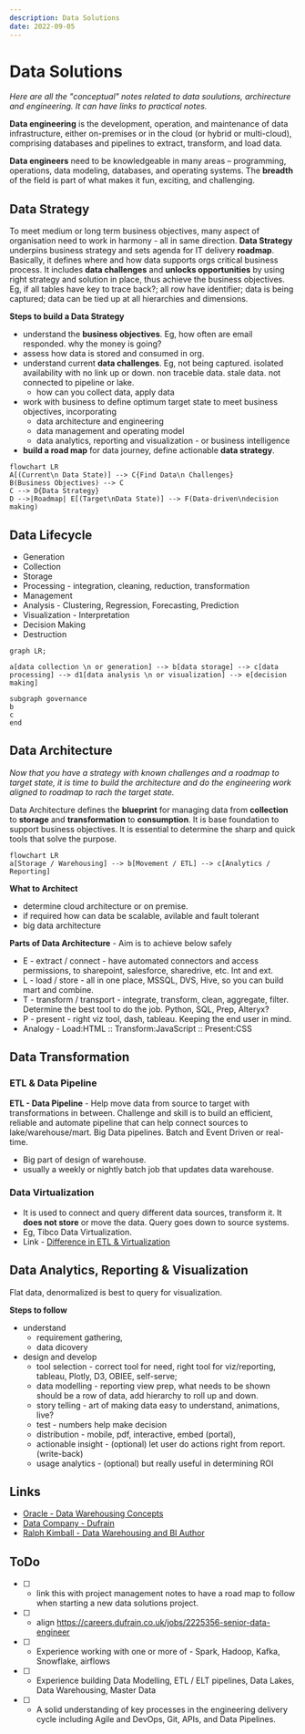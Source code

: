 ```yaml
---
description: Data Solutions
date: 2022-09-05
---
```


# Data Solutions

_Here are all the "conceptual" notes related to data soulutions, archirecture and engineering. It can have links to practical notes._

**Data engineering** is the development, operation, and maintenance of data infrastructure, either on-premises or in the cloud (or hybrid or multi-cloud), comprising databases and pipelines to extract, transform, and load data.

**Data engineers** need to be knowledgeable in many areas – programming, operations, data modeling, databases, and operating systems. The **breadth** of the field is part of what makes it fun, exciting, and challenging.

## Data Strategy

To meet medium or long term business objectives, many aspect of organisation need to work in harmony - all in same direction. **Data Strategy** underpins business strategy and sets agenda for IT delivery **roadmap**. Basically, it defines where and how data supports orgs critical business process. It includes **data challenges** and **unlocks opportunities** by using right strategy and solution in place, thus achieve the business objectives. Eg, if all tables have key to trace back?; all row have identifier; data is being captured; data can be tied up at all hierarchies and dimensions.

**Steps to build a Data Strategy**

- understand the **business objectives**. Eg, how often are email responded. why the money is going?
- assess how data is stored and consumed in org.
- understand current **data challenges**. Eg, not being captured. isolated availability with no link up or down. non traceble data. stale data. not connected to pipeline or lake.
  - how can you collect data, apply data
- work with business to define optimum target state to meet business objectives, incorporating
  - data architecture and engineering
  - data management and operating model
  - data analytics, reporting and visualization - or business intelligence
- **build a road map** for data journey, define actionable **data strategy**.

```mermaid
flowchart LR
A[(Current\n Data State)] --> C{Find Data\n Challenges}
B(Business Objectives) --> C
C --> D{Data Strategy}
D -->|Roadmap| E[(Target\nData State)] --> F(Data-driven\ndecision making)
```

## Data Lifecycle

- Generation
- Collection
- Storage
- Processing - integration, cleaning, reduction, transformation
- Management
- Analysis - Clustering, Regression, Forecasting, Prediction
- Visualization - Interpretation
- Decision Making
- Destruction

```mermaid
graph LR;

a[data collection \n or generation] --> b[data storage] --> c[data processing] --> d1[data analysis \n or visualization] --> e[decision making]

subgraph governance
b
c
end
```

## Data Architecture

_Now that you have a strategy with known challenges and a roadmap to target state, it is time to build the architecture and do the engineering work aligned to roadmap to rach the target state._

Data Architecture defines the **blueprint** for managing data from **collection** to **storage** and **transformation** to **consumption**. It is base foundation to support business objectives. It is essential to determine the sharp and quick tools that solve the purpose.

```mermaid
flowchart LR
a[Storage / Warehousing] --> b[Movement / ETL] --> c[Analytics / Reporting]
```

**What to Architect**

- determine cloud architecture or on premise.
- if required how can data be scalable, avilable and fault tolerant
- big data architecture

**Parts of Data Architecture** - Aim is to achieve below safely

- E - extract / connect - have automated connectors and access permissions, to sharepoint, salesforce, sharedrive, etc. Int and ext.
- L - load / store - all in one place, MSSQL, DVS, Hive, so you can build mart and combine.
- T - transform / transport - integrate, transform, clean, aggregate, filter. Determine the best tool to do the job. Python, SQL, Prep, Alteryx?
- P - present - right viz tool, dash, tableau. Keeping the end user in mind.
- Analogy - Load:HTML :: Transform:JavaScript :: Present:CSS

## Data Transformation

### ETL & Data Pipeline

**ETL - Data Pipeline** - Help move data from source to target with transformations in between. Challenge and skill is to build an efficient, reliable and automate pipeline that can help connect sources to lake/warehouse/mart. Big Data pipelines. Batch and Event Driven or real-time.

- Big part of design of warehouse.
- usually a weekly or nightly batch job that updates data warehouse.

### Data Virtualization

- It is used to connect and query different data sources, transform it. It **does not store** or move the data. Query goes down to source systems.
- Eg, Tibco Data Virtualization.
- Link - [Difference in ETL & Virtualization](https://community.denodo.com/kb/en/view/document/Data%20Virtualization%20and%20ETL)

## Data Analytics, Reporting & Visualization

Flat data, denormalized is best to query for visualization.

**Steps to follow**

- understand
  - requirement gathering,
  - data dicovery
- design and develop
  - tool selection - correct tool for need, right tool for viz/reporting, tableau, Plotly, D3, OBIEE, self-serve;
  - data modelling - reporting view prep, what needs to be shown should be a row of data, add hierarchy to roll up and down.
  - story telling - art of making data easy to understand, animations, live?
  - test - numbers help make decision
  - distribution - mobile, pdf, interactive, embed (portal),
  - actionable insight - (optional) let user do actions right from report. (write-back)
  - usage analytics - (optional) but really useful in determining ROI



## Links

- [Oracle - Data Warehousing Concepts](https://docs.oracle.com/en/database/oracle/oracle-database/21/dwhsg/introduction-data-warehouse-concepts.html#GUID-452FBA23-6976-4590-AA41-1369647AD14D)
- [Data Company - Dufrain](https://www.dufrain.co.uk/)
- [Ralph Kimball - Data Warehousing and BI Author](https://en.wikipedia.org/wiki/Ralph_Kimball)

## ToDo

- [ ] - link this with project management notes to have a road map to follow when starting a new data solutions project.
- [ ] - align <https://careers.dufrain.co.uk/jobs/2225356-senior-data-engineer>
- [ ] - Experience working with one or more of - Spark, Hadoop, Kafka, Snowflake, airflows
- [ ] - Experience building Data Modelling, ETL / ELT pipelines, Data Lakes, Data Warehousing, Master Data
- [ ] - A solid understanding of key processes in the engineering delivery cycle including Agile and DevOps, Git, APIs, and Data Pipelines.

